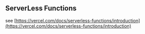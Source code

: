 ## ServerLess Functions

see [https://vercel.com/docs/serverless-functions/introduction](https://vercel.com/docs/serverless-functions/introduction)

